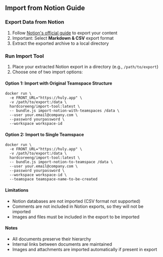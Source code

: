 ## Import from Notion Guide

### Export Data from Notion

1. Follow [Notion's official guide](https://www.notion.so/help/export-your-content) to export your content
2. Important: Select **Markdown & CSV** export format
3. Extract the exported archive to a local directory

### Run Import Tool

1. Place your extracted Notion export in a directory (e.g., `/path/to/export`)
2. Choose one of two import options:
#### Option 1: Import with Original Teamspace Structure
```
docker run \
  -e FRONT_URL="https://huly.app" \
  -v /path/to/export:/data \
  hardcoreeng/import-tool:latest \
  -- bundle.js import-notion-with-teamspaces /data \
  --user your.email@company.com \
  --password yourpassword \
  --workspace workspace-id
```
#### Option 2: Import to Single Teamspace
```
docker run \
  -e FRONT_URL="https://huly.app" \
  -v /path/to/export:/data \
  hardcoreeng/import-tool:latest \
  -- bundle.js import-notion-to-teamspace /data \
  --user your.email@company.com \
  --password yourpassword \
  --workspace workspace-id \
  --teamspace teamspace-name-to-be-created
```

#### Limitations
* Notion databases are not imported (CSV format not supported)
* Comments are not included in Notion exports, so they will not be imported
* Images and files must be included in the export to be imported
#### Notes
* All documents preserve their hierarchy
* Internal links between documents are maintained
* Images and attachments are imported automatically if present in export